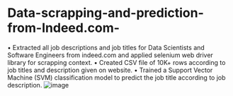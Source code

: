 # Data-scrapping-and-prediction-from-Indeed.com-
•	Extracted all job descriptions and job titles for Data Scientists and Software Engineers from indeed.com and applied selenium web driver library for scrapping context.
•	Created CSV file of 10K+ rows according to job titles and description given on website.
•	Trained a Support Vector Machine (SVM) classification model to predict the job title according to job description.
![image](https://user-images.githubusercontent.com/91706931/193099719-71e7288a-50f0-45d2-987a-73e26f39d59c.png)

